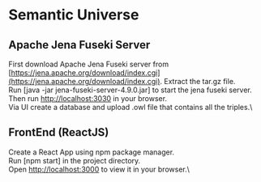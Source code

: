 # Semantic Universe

## Apache Jena Fuseki Server
First download Apache Jena Fuseki server from [https://jena.apache.org/download/index.cgi](https://jena.apache.org/download/index.cgi).
Extract the tar.gz file.\
Run [java -jar jena-fuseki-server-4.9.0.jar] to start the jena fuseki server.\
Then run [http://localhost:3030](http://localhost:3030) in your browser.\
Via UI create a database and upload .owl file that contains all the triples.\

## FrontEnd (ReactJS)
Create a React App using npm package manager.\
Run [npm start] in the project directory.\
Open [http://localhost:3000](http://localhost:3000) to view it in your browser.\
